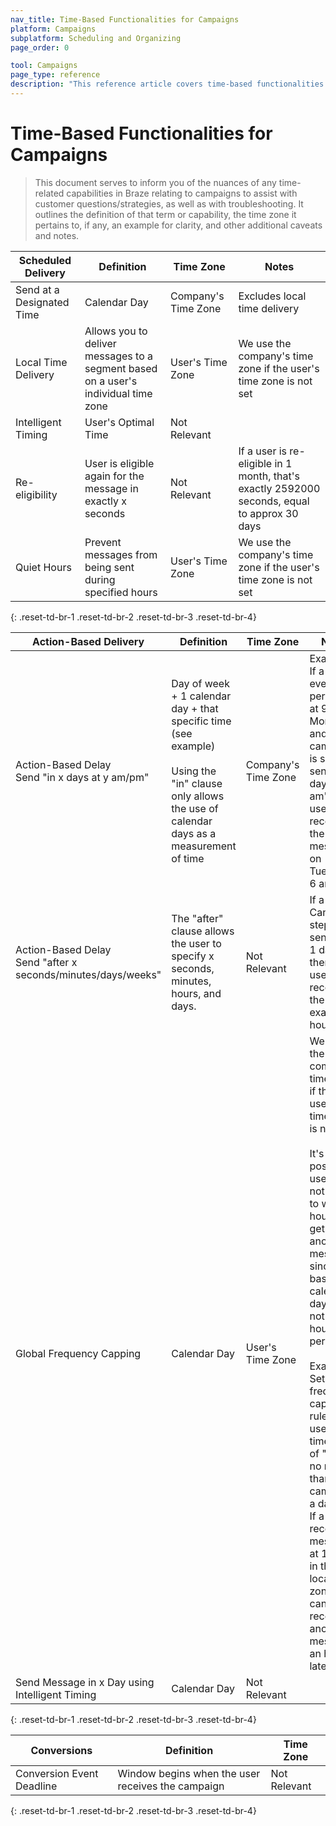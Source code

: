 ```yaml
---
nav_title: Time-Based Functionalities for Campaigns
platform: Campaigns
subplatform: Scheduling and Organizing
page_order: 0

tool: Campaigns
page_type: reference
description: "This reference article covers time-based functionalities for Campaigns."
---
```

# Time-Based Functionalities for Campaigns

> This document serves to inform you of the nuances of any time-related capabilities in Braze relating to campaigns to assist with customer questions/strategies, as well as with troubleshooting. It outlines the definition of that term or capability, the time zone it pertains to, if any, an example for clarity, and other additional caveats and notes.

Scheduled Delivery| Definition | Time Zone | Notes | 
----------------- | ---------- | --------- | ------- |
Send at a Designated Time | Calendar Day | Company's Time Zone | Excludes local time delivery |
Local Time Delivery | Allows you to deliver messages to a segment based on a user's individual time zone | User's Time Zone | We use the company's time zone if the user's time zone is not set|
Intelligent Timing | User's Optimal Time | Not Relevant | |
Re-eligibility | User is eligible again for the message in exactly x seconds | Not Relevant | If a user is re-eligible in 1 month, that's exactly 2592000 seconds, equal to approx 30 days |
Quiet Hours| Prevent messages from being sent during specified hours | User's Time Zone | We use the company's time zone if the user's time zone is not set|
{: .reset-td-br-1 .reset-td-br-2 .reset-td-br-3  .reset-td-br-4}


Action-Based Delivery| Definition | Time Zone | Notes |
----------------- | ---------- | --------- | ------- |
Action-Based Delay<br>Send "in x days at y am/pm" | Day of week + 1 calendar day + that specific time (see example)<br><br>Using the "in" clause only allows the use of calendar days as a measurement of time | Company's Time Zone | Example:<br>If a trigger event is performed at 9 pm on Monday and the campaign is set up to send "in 1 day at 6 am", the user will receive the message on Tuesday at 6 am |
Action-Based Delay<br>Send "after x seconds/minutes/days/weeks" | The "after" clause allows the user to specify x seconds, minutes, hours, and days. | Not Relevant | If a Canvas step is sent after 1 day, then the user will receive the step exactly 24 hours after |
Global Frequency Capping | Calendar Day | User's Time Zone | We use the company's time zone if the user's time zone is not set <br><br> It's possible a user does not have to wait 24 hours to get another message, since it's based on calendar days and not a 24-hour period.<br><br>Example:<br>Set up a frequency capping rule in the users' time zone of "send no more than 1 campaign a day" <br> If a user receives a message at 11 pm in their local time zone, they can receive another message an hour later.  |
Send Message in x Day using Intelligent Timing | Calendar Day | Not Relevant | |
{: .reset-td-br-1 .reset-td-br-2 .reset-td-br-3  .reset-td-br-4}

Conversions| Definition | Time Zone |
----------------- | ---------- | --------- |
Conversion Event Deadline | Window begins when the user receives the campaign | Not Relevant |
{: .reset-td-br-1 .reset-td-br-2 .reset-td-br-3  .reset-td-br-4}

